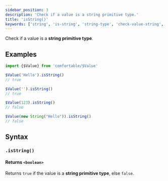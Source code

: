 ```yaml
---
sidebar_position: 3
description: 'Check if a value is a string primitive type.'
title: 'isString()'
keywords: ['string', 'is-string', 'string-type', 'check-value-string', 'javascript', 'comfortable', 'comfort', 'util', 'utils', 'utility', 'utilities', 'extras', 'helpers', 'stdlib', 'boost', 'oop', 'oop-in-javascript', 'object-oriented-programming', 'oop-principles', 'object-oriented']
---
```


Check if a value is a **string primitive type**.

## Examples

```js
import {$Value} from 'comfortable/$Value'

$Value('Hello').isString()
// true

$Value('').isString()
// true

$Value(123).isString()
// false

$Value(new String("Hello")).isString()
// false
```

## Syntax

### `.isString()`

#### Returns `<boolean>`

Returns `true` if the value is a **string primitive type**, else `false`.